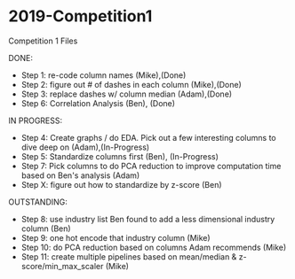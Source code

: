 # 2019-Competition1
Competition 1 Files


DONE:
* Step 1: re-code column names (Mike),(Done)
* Step 2: figure out # of dashes in each column (Mike),(Done)
* Step 3: replace dashes w/ column median (Adam),(Done)
* Step 6: Correlation Analysis (Ben), (Done)

IN PROGRESS:
* Step 4: Create graphs / do EDA. Pick out a few interesting columns to dive deep on (Adam),(In-Progress)
* Step 5: Standardize columns first (Ben), (In-Progress)
* Step 7: Pick columns to do PCA reduction to improve computation time based on Ben's analysis (Adam)
* Step X: figure out how to standardize by z-score (Ben) 

OUTSTANDING:
* Step 8: use industry list Ben found to add a less dimensional industry column (Ben)
* Step 9: one hot encode that industry column (Mike)
* Step 10: do PCA reduction based on columns Adam recommends (Mike)
* Step 11: create multiple pipelines based on mean/median & z-score/min_max_scaler (Mike)
